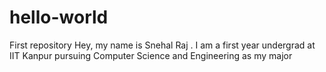 # hello-world
First repository
Hey, my name is Snehal Raj . I am a first year undergrad at IIT Kanpur pursuing Computer Science and Engineering as my major

